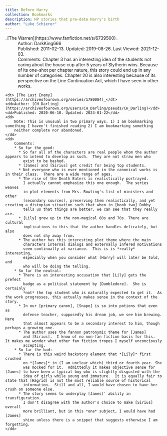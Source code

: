 ```yaml
---
title: Before Harry
collection: Bookmarks
description: HP stories that pre-date Harry's birth
author: "Luke Schierer"
---
```


<dl>
    <dt>_[The Warren](https://www.fanfiction.net/s/6739500)_</dt>
    <dd>Author: DarkKing666</dd>
    <dd>Published: 2011-02-13. Updated: 2019-08-26. Last Viewed: 2021-12-03.</dd>
    <dd>Comments: Chapter 3 has an interesting idea of the students not caring
        about the house cup after 5 years of Slytherin wins.  Because of its
        one-shot per chapter nature, this story could end up in any number of
        categories.  Chapter 20 is also interesting because of its perspective on
        the Line Continuation Act, which I have seen in other works.</dd>
    
    <dt>_[The Last Enemy](https://archiveofourown.org/series/1780084)_</dt>
    <dd>Author: [CH_Darling](https://archiveofourown.org/users/CH_Darling/pseuds/CH_Darling)</dd>
    <dd>Published: 2020-06-10. Updated: 2024-01-22</dd>
    <dd>
        Note: This is unusual in two primary ways. 1) I am bookmarking something I haven't finished reading 2) I am bookmarking something 
        neither complete nor abandoned.
    </dd>
    <dd>
        Comments: 
        * So far the good:
          * So far all of the characters are real people whom the author appears to intend to develop as such.  They are not straw men who 
            exist to be bashed.
          * [James] and [Sirius] get credit for being top students.
          * Not everyone who is ever mentioned in the canonical works is in their class.  There are a wide range of ages. 
          * The rise of the Death Eaters is realistically portrayed. 
            I actually cannot emphasize this one enough.  The series weaves 
            in plot elements from Mrs. Rowling's list of ministers and other
            [secondary sources], preserving them realistically, and yet creating a distopian situation such that when in [book two] Dobby
            tells us that things are better, we can see that they really are. 
          * [Lily] grew up in the non-magical 60s and 70s. There are cultural
            implications to this that the author handles delicately, but also
            does not shy away from. 
          * The author has this interesting plot theme where the main 
            characters internal dialogs and externally infered motivations
            seem continually at variance.  This is is *really* interesting,
            especially when you consider what [Harry] will later be told, and
            who will be doing the telling. 
        * So far the neutral:
          * There is an interesting accusation that [Lily] gets the prefect 
            badge as a political statement by [Dumbledore].  She is certainly
            *not* the top student who is naturally expected to get it.  As the work progresses, this actually makes sense in the context of the story. 
          * In our [primary canon], [Snape] is so into potions that even as 
            defense teacher, supposedly his dream job, we see him brewing. Here
            that almost appears to be a secondary interest to him, though perhaps a growing one. 
          * The author uses the fannon patronymic theme for [James]
            and [Sirius].  I know of no non-fan fiction basis for this.  It makes me wonder what other fan fiction tropes I myself unconciously
            accepting. 
        * So far the bad:
          * There is this weird backstory element that *[Lily]* first crushed 
            on *[James]* in (I am unclear which) third or fourth year. She 
            was mocked for it.  Admittedly it makes objective sense for [James] to have been a typical boy who is slightly disgusted with the
            idea of girls while young and immature.  It is equally fair to state that [Hagrid] is not the most reliable source of historical
            information.  Still and all, I would have chosen to have her crush on someone else. 
          * The story seems to underplay [James]' ability in transfiguration. 
            I don't disagree with the author's choice to make [Sirius] overall
            more brilliant, but in this *one* subject, I would have had [James]
            shine unless there is a snippet that suggests otherwise I am forgetting.
    </dd>
</dl>

[James]: /Harrypedia/people/Potter/James/

[Lily]: /Harrypedia/people/Evans/Lily_J./

[Sirius]: /Harrypedia/people/Black/Sirius_iii/

[Hagrid]: /Harrypedia/people/Hagrid/Rubeus/

[Snape]: /Harrypedia/people/Snape/Severus//

[Harry]: /Harrypedia/people/Potter/Harry_James/

[Dumbledore]: /Harrypedia/people/Dumbledore/Albus_Percival_Wulfric_Brian/

[secondary sources]: /Harrypedia/#secondary-sources

[primary canon]: /Harrypedia/#primary-sources

[book two]: https://www.librarything.com/work/683408
